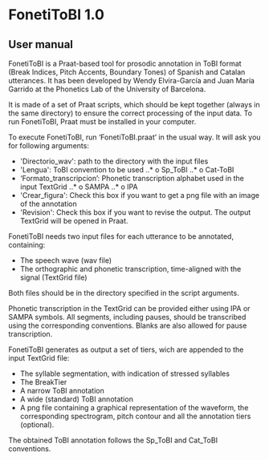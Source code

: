 # FonetiToBI 1.0
## User manual

FonetiToBI is a Praat-based tool for prosodic annotation in ToBI format (Break Indices, Pitch Accents, Boundary Tones) of Spanish and Catalan utterances. It has been developed by Wendy Elvira-García and Juan María Garrido at the Phonetics Lab of the University of Barcelona.

It is made of a set of Praat scripts, which should be kept together (always in the same directory) to ensure the correct processing of the input data. To run FonetiToBI, Praat must be installed in your computer.

To execute FonetiToBI, run ‘FonetiToBI.praat’ in the usual way.  It will ask you for following arguments:

*	'Directorio_wav': path to the directory with the input files
*	'Lengua': ToBI convention to be used 
..* o	Sp_ToBI
..* o	Cat-ToBI
*	‘Formato_transcripcion’: Phonetic transcription alphabet used in the input TextGrid
..* o	SAMPA
..* o	IPA
*	'Crear_figura': Check this box if  you want to get a png file with an image of the annotation
*	'Revision': Check this box if you want to revise the output. The output TextGrid will be opened in Praat.

FonetiToBI needs two input files for each utterance to be annotated, containing:

*	The speech wave (wav file)
*	The orthographic and phonetic transcription, time-aligned with the signal (TextGrid file)

Both files should be in the directory specified in the script arguments.

Phonetic transcription in the TextGrid can be provided either using IPA or SAMPA symbols. All segments, including pauses, should be transcribed using the corresponding conventions. Blanks are also allowed for pause transcription.

FonetiToBI generates as output a set of tiers, wich are appended to the input TextGrid file:

*	The syllable segmentation, with indication of stressed syllables
*	The BreakTier
*	A narrow ToBI annotation
*	A wide (standard) ToBI annotation
*	A png file containing a graphical representation of the waveform, the corresponding spectrogram, pitch contour and all the annotation tiers (optional).

The obtained ToBI annotation follows the Sp_ToBI and Cat_ToBI conventions. 
